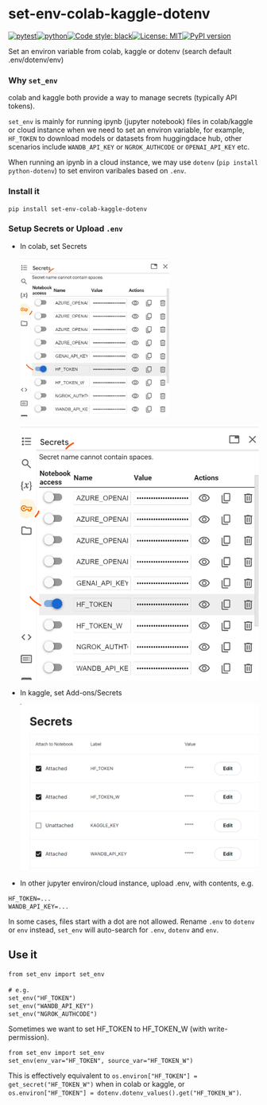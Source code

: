 <!---[![pytest](https://github.com/ffreemt/set-env/actions/workflows/routine-tests.yml/badge.svg)](https://github.com/ffreemt/set-env/actions)-->
# set-env-colab-kaggle-dotenv
[![pytest](https://github.com/ffreemt/set-env/actions/workflows/routine-tests.yml/badge.svg)](https://github.com/ffreemt/set-env/actions)[![python](https://img.shields.io/static/v1?label=python+&message=3.8%2B&color=blue)](https://www.python.org/downloads/)[![Code style: black](https://img.shields.io/badge/code%20style-black-000000.svg)](https://github.com/psf/black)[![License: MIT](https://img.shields.io/badge/License-MIT-yellow.svg)](https://opensource.org/licenses/MIT)[![PyPI version](https://badge.fury.io/py/set-env-colab-kaggle-dotenv.svg)](https://badge.fury.io/py/set-env-colab-kaggle-dotenv)

Set an environ variable from colab, kaggle or dotenv (search default .env/dotenv/env)

### Why `set_env`

colab and kaggle both provide a way to manage secrets (typically API tokens).

`set_env` is mainly for running ipynb (jupyter notebook) files in colab/kaggle or cloud instance when we need to set an environ variable, for example, `HF_TOKEN` to download models or datasets from huggingdace hub, other scenarios include `WANDB_API_KEY` or `NGROK_AUTHCODE` or `OPENAI_API_KEY` etc.

When running an ipynb in a cloud instance, we may use `dotenv` (`pip install python-dotenv`) to set environ varibales based on `.env`.

### Install it
```
pip install set-env-colab-kaggle-dotenv
```

### Setup Secrets or Upload `.env`

* In colab, set Secrets

    <img src="./img/colab.png" width="300" />

    ![](img/colab.png)

* In kaggle, set Add-ons/Secrets

    ![](img/kaggle.png)
* In other jupyter environ/cloud instance, upload .env, with contents, e.g.
```
HF_TOKEN=...
WANDB_API_KEY=...
```
In some cases, files start with a dot are not allowed. Rename `.env` to `dotenv` or `env` instead, `set_env` will auto-search for `.env`, `dotenv` and `env`.

## Use it
```
from set_env import set_env

# e.g.
set_env("HF_TOKEN")
set_env("WANDB_API_KEY")
set_env("NGROK_AUTHCODE")
```

Sometimes we want to set HF_TOKEN to HF_TOKEN_W (with write-permission).
```
from set_env import set_env
set_env(env_var="HF_TOKEN", source_var="HF_TOKEN_W")
```
This is effectively equivalent to `os.environ["HF_TOKEN"] = get_secret("HF_TOKEN_W")` when in colab or kaggle, or `os.environ["HF_TOKEN"] = dotenv.dotenv_values().get("HF_TOKEN_W")`.
